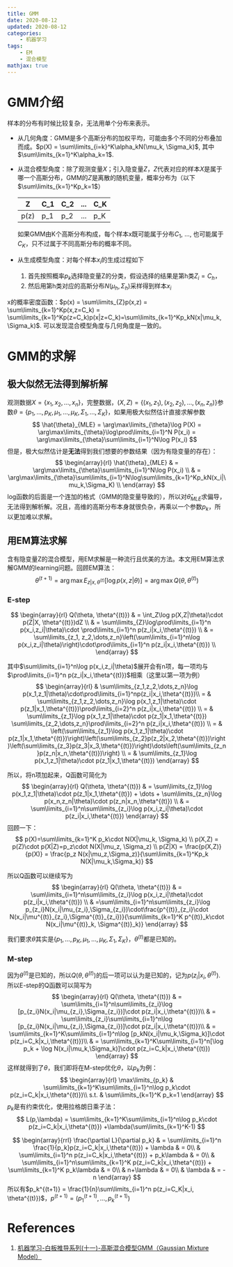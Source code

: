 ```yaml
---
title: GMM
date: 2020-08-12
updated: 2020-08-12
categories:
    - 机器学习
tags:
    - EM
    - 混合模型
mathjax: true
---
```

# GMM介绍

样本的分布有时候比较复杂，无法用单个分布来表示。

- 从几何角度：GMM是多个高斯分布的加权平均，可能由多个不同的分布叠加而成。$p(X) = \sum\limits_{i=k}^K\alpha_kN(\mu_k, \Sigma_k)$, 其中 $\sum\limits_{k=1}^K\alpha_k=1$. 

- 从混合模型角度：除了观测变量$X$；引入隐变量$Z$，$Z$代表对应的样本$X$是属于哪一个高斯分布，GMM的$Z$是离散的随机变量，概率分布为（以下$\sum\limits_{k=1}^Kp_k=1$）

  | Z    | C_1  | C_2  | ...  | C_K  |
  | ---- | ---- | ---- | ---- | ---- |
  | p(z) | p_1  | p_2  | ...  | p_K  |

  如果GMM由K个高斯分布构成，每个样本x既可能属于分布$C_1$, ..., 也可能属于$C_K$，只不过属于不同高斯分布的概率不同。

- 从生成模型角度：对每个样本$x_i$的生成过程如下
  1. 首先按照概率$p_k$选择隐变量Z的分类，假设选择的结果是第h类$Z_i=C_h$，
  2. 然后用第h类对应的高斯分布$N(\mu_h,\Sigma_h)$采样得到样本$x_i$

x的概率密度函数：$p(x) = \sum\limits_{Z}p(x,z) = \sum\limits_{k=1}^Kp(x,z=C_k) = \sum\limits_{k=1}^Kp(z=C_k)p(x|z=C_k)=\sum\limits_{k=1}^Kp_kN(x|\mu_k, \Sigma_k)$.  可以发现混合模型角度与几何角度是一致的。

# GMM的求解

## 极大似然无法得到解析解

观测数据$X=\{x_1, x_2,\dots, x_n\}$，完整数据，$(X,Z) = \{(x_1,z_1), (x_2, z_2), \dots, (x_n, z_n)\}$参数$\theta=\{p_1,\dots,p_K,\mu_1,\dots,\mu_K, \Sigma_1,\dots,\Sigma_K\}$，如果用极大似然估计直接求解参数
$$
\hat{\theta}_{MLE} = \arg\max\limits_{\theta}\log P(X) = \arg\max\limits_{\theta}\log\prod\limits_{i=1}^N P(x_i) = \arg\max\limits_{\theta}\sum\limits_{i=1}^N\log P(x_i)
$$
但是，极大似然估计是**无法**得到我们想要的参数结果（因为有隐变量的存在）：
$$
\begin{array}{rl}
\hat{\theta}_{MLE} & = \arg\max\limits_{\theta}\sum\limits_{i=1}^N\log P(x_i) \\ 
 & = \arg\max\limits_{\theta}\sum\limits_{i=1}^N\log\sum\limits_{k=1}^Kp_kN(x_i|\mu_k,\Sigma_K) \\
\end{array}
$$
log函数的后面是一个连加的格式（GMM的隐变量导致的），所以对$\hat{\theta}_{MLE}$求偏导，无法得到解析解。况且，高维的高斯分布本身就很负杂，再乘以一个参数$p_k$，所以更加难以求解。

## 用EM算法求解

含有隐变量Z的混合模型，用EM求解是一种流行且优美的方法。本文用EM算法求解GMM的learning问题。回顾EM算法：
$$
\theta^{(t+1)} = \arg\max E_{z|x,\theta^{(t)}}[\log p(x,z|\theta)] = \arg\max Q(\theta, \theta^{(t)})
$$

 ### E-step


$$
\begin{array}{rl}
Q(\theta, \theta^{(t)}) & = \int_Z\log p(X,Z|\theta)\cdot p(Z|X, \theta^{(t)})dZ \\
 & = \sum\limits_{Z}\log\prod\limits_{i=1}^n p(x_i,z_i|\theta)\cdot \prod\limits_{i=1}^n p(z_i|x_i,\theta^{(t)}) \\
 & = \sum\limits_{z_1, z_2,\dots,z_n}\left(\sum\limits_{i=1}^n\log p(x_i,z_i|\theta)\right)\cdot\prod\limits_{i=1}^n p(z_i|x_i,\theta^{(t)}) \\
\end{array}
$$

其中$\sum\limits_{i=1}^n\log p(x_i,z_i|\theta)$展开会有n项，每一项均与$\prod\limits_{i=1}^n p(z_i|x_i,\theta^{(t)})$相乘（这里以第一项为例）
$$
\begin{array}{rl}
& \sum\limits_{z_1,z_2,\dots,z_n}\log p(x_1,z_1|\theta)\cdot\prod\limits_{i=1}^np(z_i|x_i,\theta^{(t)})\\
= & \sum\limits_{z_1,z_2,\dots,z_n}\log p(x_1,z_1|\theta)\cdot p(z_1|x_1,\theta^{(t)})\prod\limits_{i=2}^n p(z_i|x_i,\theta^{(t)}) \\
= & \sum\limits_{z_1}\log p(x_1,z_1|\theta)\cdot p(z_1|x_1,\theta^{(t)}) \sum\limits_{z_2,\dots,z_n}\prod\limits_{i=2}^n p(z_i|x_i,\theta^{(t)}) \\
= & \left(\sum\limits_{z_1}\log p(x_1,z_1|\theta)\cdot p(z_1|x_1,\theta^{(t)})\right)\left(\sum\limits_{z_2}p(z_2|x_2,\theta^{(t)})\right)\left(\sum\limits_{z_3}p(z_3|x_3,\theta^{(t)})\right)\dots\left(\sum\limits_{z_n}p(z_n|x_n,\theta^{(t)})\right) \\
= & \sum\limits_{z_1}\log p(x_1,z_1|\theta)\cdot p(z_1|x_1,\theta^{(t)}) 
\end{array}
$$

所以，将n项加起来，Q函数可简化为
$$
\begin{array}{rl}
Q(\theta, \theta^{(t)}) & = \sum\limits_{z_1}\log p(x_1,z_1|\theta)\cdot p(z_1|x_1,\theta^{(t)}) + \dots + \sum\limits_{z_n}\log p(x_n,z_n|\theta)\cdot p(z_n|x_n,\theta^{(t)}) \\
 & = \sum\limits_{i=1}^n\sum\limits_{z_i}\log p(x_i,z_i|\theta)\cdot p(z_i|x_i,\theta^{(t)})
\end{array}
$$
回顾一下：
$$
p(X)=\sum\limits_{k=1}^K p_k\cdot N(X|\mu_k, \Sigma_k) \\
p(X,Z) = p(Z)\cdot p(X|Z)=p_z\cdot N(X|\mu_z, \Sigma_z) \\
p(Z|X) = \frac{p(X,Z)}{p(X)} = \frac{p_z N(x|\mu_z,\Sigma_z)}{\sum\limits_{k=1}^Kp_k N(X|\mu_k,\Sigma_k)}
$$

所以Q函数可以继续写为
$$
\begin{array}{rl}
Q(\theta, \theta^{(t)}) & = \sum\limits_{i=1}^n\sum\limits_{z_i}\log p(x_i,z_i|\theta)\cdot p(z_i|x_i,\theta^{(t)}) \\
 & =\sum\limits_{i=1}^n\sum\limits_{z_i}\log p_{z_i}N(x_i|\mu_{z_i},\Sigma_{z_i})\cdot\frac{p^{(t)}_{z_i}\cdot N(x_i|\mu^{(t)}_{z_i},\Sigma^{(t)}_{z_i})}{\sum\limits_{k=1}^K p^{(t)}_k\cdot N(x_i|\mu^{(t)}_k, \Sigma^{(t)}_k)}
\end{array}
$$

我们要求$\theta$其实是$\{p_1,\dots,p_K,\mu_1,\dots,\mu_K, \Sigma_1, \Sigma_K\}$，$\theta^{(t)}$都是已知的。

### M-step

因为$\theta^{(t)}$是已知的，所以$Q(\theta,\theta^{(t)})$的后一项可以认为是已知的，记为$p(z_i|x_i,\theta^{(t)})$. 所以E-step的Q函数可以简写为
$$
\begin{array}{rl}
Q(\theta, \theta^{(t)}) & = \sum\limits_{i=1}^n\sum\limits_{z_i}\log [p_{z_i}N(x_i|\mu_{z_i},\Sigma_{z_i})]\cdot p(z_i|x_i,\theta^{(t)})\\
& = \sum\limits_{z_i}\sum\limits_{i=1}^n\log [p_{z_i}N(x_i|\mu_{z_i},\Sigma_{z_i})]\cdot p(z_i|x_i,\theta^{(t)})\\
& = \sum\limits_{k=1}^K\sum\limits_{i=1}^n\log [p_kN(x_i|\mu_k,\Sigma_k)]\cdot p(z_i=C_k|x_i,\theta^{(t)})\\
& = \sum\limits_{k=1}^K\sum\limits_{i=1}^n[\log p_k + \log N(x_i|\mu_k,\Sigma_k)]\cdot p(z_i=C_k|x_i,\theta^{(t)})
\end{array}
$$
这样就得到了$\theta$，我们即将在M-step优化$\theta$，以$p_k$为例：
$$
\begin{array}{rl}
\max\limits_{p_k} & \sum\limits_{k=1}^K\sum\limits_{i=1}^n\log p_k\cdot
p(z_i=C_k|x_i,\theta^{(t)})\\
s.t. & \sum\limits_{k=1}^K p_k=1
\end{array}
$$
$p_k$是有约束优化，使用拉格朗日乘子法：
$$
L(p,\lambda) = \sum\limits_{k=1}^K\sum\limits_{i=1}^n\log p_k\cdot p(z_i=C_k|x_i,\theta^{(t)}) +\lambda(\sum\limits_{k=1}^K-1)
$$

$$
\begin{array}{rrl}
\frac{\partial L}{\partial p_k} & = \sum\limits_{i=1}^n \frac{1}{p_k}p(z_i=C_k|x_i,\theta^{(t)}) + \lambda & = 0\\
& \sum\limits_{i=1}^n p(z_i=C_k|x_i,\theta^{(t)}) + p_k\lambda & = 0\\
& \sum\limits_{i=1}^n\sum\limits_{k=1}^K p(z_i=C_k|x_i,\theta^{(t)}) + \sum\limits_{k=1}^K p_k\lambda & = 0\\
& n+\lambda & = 0\\
& \lambda & = -n
\end{array}
$$
所以有$p_k^{(t+1)} = \frac{1}{n}\sum\limits_{i=1}^n p(z_i=C_K|x_i, \theta^{(t)})$，$p^{(t+1)} = (p^{(t+1)}_1, \dots, p^{(t+1)}_k)$


# References

1. [机器学习-白板推导系列(十一)-高斯混合模型GMM（Gaussian Mixture Model）](https://www.bilibili.com/video/BV13b411w7Xj)


